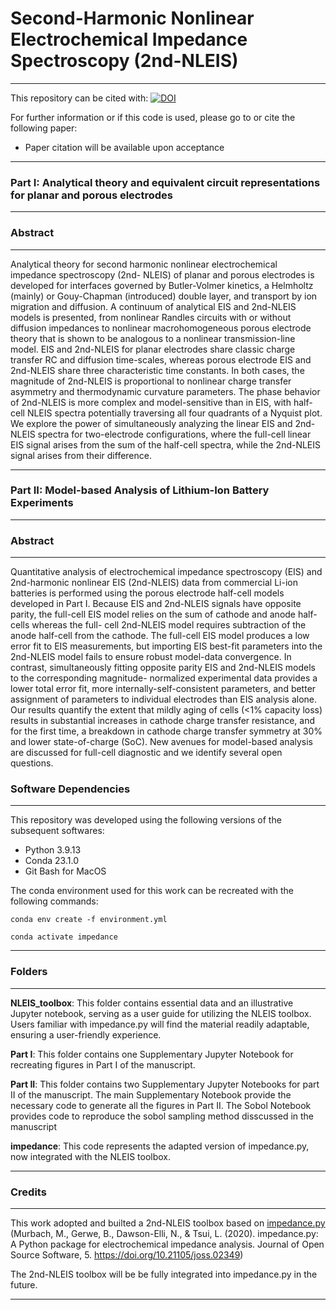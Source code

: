 # Second-Harmonic Nonlinear Electrochemical Impedance Spectroscopy (2nd-NLEIS)
----------------------------------------------------------------

This repository can be cited with: [![DOI](https://zenodo.org/badge/709980608.svg)](https://zenodo.org/doi/10.5281/zenodo.10050482)


For further information or if this code is used, please go to or cite the following paper:
* Paper citation will be available upon acceptance

----------------------------------------------------------------

### Part I: Analytical theory and equivalent circuit representations for planar and porous electrodes
-------------
### Abstract
-------------

Analytical theory for second harmonic nonlinear electrochemical impedance spectroscopy (2nd- NLEIS) of planar and porous electrodes is developed for interfaces governed by Butler-Volmer kinetics, a Helmholtz (mainly) or Gouy-Chapman (introduced) double layer, and transport by ion migration and diffusion. A continuum of analytical EIS and 2nd-NLEIS models is presented, from nonlinear Randles circuits with or without diffusion impedances to nonlinear macrohomogeneous porous electrode theory that is shown to be analogous to a nonlinear transmission-line model. EIS and 2nd-NLEIS for planar electrodes share classic charge transfer RC and diffusion time-scales, whereas porous electrode EIS and 2nd-NLEIS share three characteristic time constants. In both cases, the magnitude of 2nd-NLEIS is proportional to nonlinear charge transfer asymmetry and thermodynamic curvature parameters. The phase behavior of 2nd-NLEIS is more complex and model-sensitive than in EIS, with half-cell NLEIS spectra potentially traversing all four quadrants of a Nyquist plot. We explore the power of simultaneously analyzing the linear EIS and 2nd-NLEIS spectra for two-electrode configurations, where the full-cell linear EIS signal arises from the sum of the half-cell spectra, while the 2nd-NLEIS signal arises from their difference.

----------------------------------------------------------------
### Part II: Model-based Analysis of Lithium-Ion Battery Experiments
-------------
### Abstract
-------------
Quantitative analysis of electrochemical impedance spectroscopy (EIS) and 2nd-harmonic nonlinear EIS (2nd-NLEIS) data from commercial Li-ion batteries is performed using the porous electrode half-cell models developed in Part I. Because EIS and 2nd-NLEIS signals have opposite parity, the full-cell EIS model relies on the sum of cathode and anode half-cells whereas the full- cell 2nd-NLEIS model requires subtraction of the anode half-cell from the cathode. The full-cell EIS model produces a low error fit to EIS measurements, but importing EIS best-fit parameters into the 2nd-NLEIS model fails to ensure robust model-data convergence. In contrast, simultaneously fitting opposite parity EIS and 2nd-NLEIS models to the corresponding magnitude- normalized experimental data provides a lower total error fit, more internally-self-consistent parameters, and better assignment of parameters to individual electrodes than EIS analysis alone. Our results quantify the extent that mildly aging of cells (<1% capacity loss) results in substantial increases in cathode charge transfer resistance, and for the first time, a breakdown in cathode charge transfer symmetry at 30% and lower state-of-charge (SoC). New avenues for model-based analysis are discussed for full-cell diagnostic and we identify several open questions.

### Software Dependencies
----------------------------------------------------------------
This repository was developed using the following versions of the subsequent softwares:

* Python 3.9.13
* Conda 23.1.0
* Git Bash for MacOS

The conda environment used for this work can be recreated with the following commands:

```conda env create -f environment.yml```

```conda activate impedance```

----------------------------------------------------------------
### Folders
----------------------------------------------------------------
**NLEIS_toolbox**: This folder contains essential data and an illustrative Jupyter notebook, serving as a user guide for utilizing the NLEIS toolbox. Users familiar with impedance.py will find the material readily adaptable, ensuring a user-friendly experience.

**Part I**: This folder contains one Supplementary Jupyter Notebook for recreating figures in Part I of the manuscript. 

**Part II**: This folder contains two Supplementary Jupyter Notebooks for part II of the manuscript. The main Supplementary Notebook provide the necessary code to generate all the figures in Part II. The Sobol Notebook provides code to reproduce the sobol sampling method disscussed in the manuscript

**impedance**: This code represents the adapted version of impedance.py, now integrated with the NLEIS toolbox.


----------------------------------------------------------------
### Credits
----------------------------------------------------------------

This work adopted and builted a 2nd-NLEIS toolbox based on [impedance.py](https://github.com/ECSHackWeek/impedance.py) (Murbach, M., Gerwe, B., Dawson-Elli, N., & Tsui, L. (2020). impedance.py: A Python package for electrochemical impedance analysis. Journal of Open Source Software, 5. https://doi.org/10.21105/joss.02349)

The 2nd-NLEIS toolbox will be be fully integrated into impedance.py in the future.

----------------------------------------------------------------

